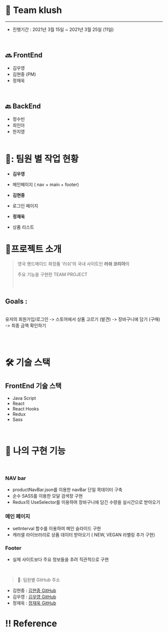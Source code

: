 # 🏡 Team klush

---

- 진행기간 : 2021년 3월 15일 ~ 2021년 3월 25일 (11일)

<br>

## 🔜 FrontEnd

- 김우영
- 김현중 (PM)
- 정재욱

<br>

## 🔙 BackEnd

- 정수빈
- 최인아
- 한지영
  <br>
  <br>

# 🌟: 팀원 별 작업 현황

- **김우영**
- 메인페이지 ( nav + main + footer)

- **김현중**
- 로그인 페이지

- **정재욱**
- 상품 리스트

# 🌟프로젝트 소개

> 영국 핸드메이드 화장품 '러쉬'의 국내 사이트인 **러쉬 코리아**의 
> 
> 주요 기능을 구현한 TEAM PROJECT <br>  
> <br>

## Goals :

<br> 유저의 회원가입/로그인 -> 스토어에서 상품 고르기 (발견) -> 장바구니에 담기 (구매) -> 최종 금액 확인하기

<br>
<br>

# 🛠 기술 스택

## FrontEnd 기술 스택

- Java Script
- React
- React Hooks
- Redux
- Sass

<br>

# 🌈 나의 구현 기능

<br>

### NAV bar

- productNavBar.json를 이용한 navBar 단일 목데이터 구축
- 순수 SASS를 이용한 모달 검색창 구현
- Redux의 UseSelector를 이용하여 장바구니에 담긴 수량을 실시간으로 받아오기

### 메인 페이지

- setInterval 함수를 이용하여 메인 슬라이드 구현
- 캐러셀 라이브러리로 상품 데이터 받아오기 ( NEW, VEGAN 라벨링 추가 구현)

### Footer

- 실제 사이트보다 주요 정보들을 추려 직관적으로 구현 


<br>

> 🌟: 팀원별 GitHub 주소

- 김현중 : [김현중 GitHub](https://github.com/hyjoong)
- 김우영 : [김우영 GitHub](https://github.com/whoyoung90)
- 정재욱 : [정재욱 GitHub](https://github.com/stich9208)

# ‼️ Reference
